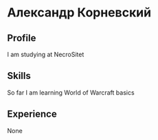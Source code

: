 # Александр Корневский
## Profile 
I am studying at NecroSitet
## Skills
So far I am learning World of Warcraft basics
## Experience 
None
